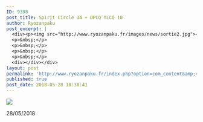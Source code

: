 ```yaml
---
ID: 9398
post_title: Spirit Circle 34 + DPCQ YLCQ 10
author: Ryozanpaku
post_excerpt: |
  <div><p><img src="http://www.ryozanpaku.fr/images/news/sortie2.jpg"></p><p>28/05/2018</p>
  <p>&nbsp;</p>
  <p>&nbsp;</p>
  <p>&nbsp;</p>
  <p>&nbsp;</p>
  <div></div></div>
layout: post
permalink: 'http://www.ryozanpaku.fr/index.php?option=com_content&amp;view=article&amp;id=1885:spirit-circle-34-dpcq-ylcq-10&amp;catid=78&amp;Itemid=435'
published: true
post_date: 2018-05-28 18:38:41
---
```

<div class="feed-description"><p><img src="https://united-subs.dearclouds.com/wp-content/uploads/2018/05/91b0aa11e41af7609340f9ad17d4bbf8.jpg" /></p><p>28/05/2018</p>
<p> </p>
<p> </p>
<p> </p>
<p> </p>
<div class="element" style="text-align: left;"></div>